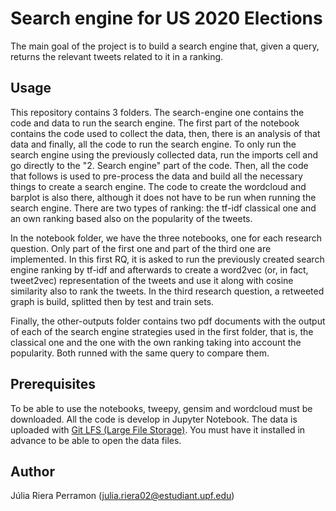 # Search engine for US 2020 Elections 
The main goal of the project is to build a search engine that, given a query, returns the relevant tweets related to it in a ranking.

Usage
------
This repository contains 3 folders. The search-engine one contains the code and data to run the search engine. The first part of the notebook contains the code used to collect the data, then, there is an analysis of that data and finally, all the code to run the search engine. To only run the search engine using the previously collected data, run the imports cell and go directly to the "2. Search engine" part of the code. Then, all the code that follows is used to pre-process the data and build all the necessary things to create a search engine. The code to create the wordcloud and barplot is also there, although it does not have to be run when running the search engine. There are two types of ranking: the tf-idf classical one and an own ranking based also on the popularity of the tweets.

In the notebook folder, we have the three notebooks, one for each research question. Only part of the first one and part of the third one are implemented. In this first RQ, it is asked to run the previously created search engine ranking by tf-idf and afterwards to create a word2vec (or, in fact, tweet2vec) representation of the tweets and use it along with cosine similarity also to rank the tweets. In the third research question, a retweeted graph is build, splitted then by test and train sets. 

Finally, the other-outputs folder contains two pdf documents with the output of each of the search engine strategies used in the first folder, that is, the classical one and the one with the own ranking taking into account the popularity. Both runned with the same query to compare them. 

Prerequisites
------
To be able to use the notebooks, tweepy, gensim and wordcloud must be downloaded. All the code is develop in Jupyter Notebook. 
The data is uploaded with [Git LFS (Large File Storage)](https://git-lfs.github.com/). You must have it installed in advance to be able to open the data files.

Author
------
Júlia Riera Perramon (julia.riera02@estudiant.upf.edu)

